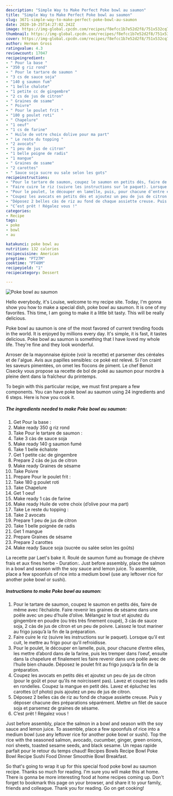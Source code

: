 ```yaml
---
description: "Simple Way to Make Perfect Poke bowl au saumon"
title: "Simple Way to Make Perfect Poke bowl au saumon"
slug: 3671-simple-way-to-make-perfect-poke-bowl-au-saumon
date: 2020-10-25T14:27:02.242Z
image: https://img-global.cpcdn.com/recipes/f8efcc1b7e52d2f8/751x532cq70/poke-bowl-au-saumon-photo-principale-de-la-recette.jpg
thumbnail: https://img-global.cpcdn.com/recipes/f8efcc1b7e52d2f8/751x532cq70/poke-bowl-au-saumon-photo-principale-de-la-recette.jpg
cover: https://img-global.cpcdn.com/recipes/f8efcc1b7e52d2f8/751x532cq70/poke-bowl-au-saumon-photo-principale-de-la-recette.jpg
author: Herman Gross
ratingvalue: 4.3
reviewcount: 17047
recipeingredient:
- " Pour la base "
- "350 g riz rond"
- " Pour le tartare de saumon "
- "3 cs de sauce soja"
- "140 g saumon fum"
- "1 belle chalote"
- "1 petite cc de gingembre"
- "2 cs de jus de citron"
- " Graines de ssame"
- " Poivre"
- " Pour le poulet frit "
- "180 g poulet roti"
- " Chapelure"
- "1 oeuf"
- "1 cs de farine"
- " Huile de votre choix dolive pour ma part"
- " Le reste du topping "
- "2 avocats"
- "1 peu de jus de citron"
- "1 belle poigne de radis"
- "1 mangue"
- " Graines de ssame"
- "2 carottes"
- " Sauce soja sucre ou sale selon les gots"
recipeinstructions:
- "Pour le tartare de saumon, coupez le saumon en petits dés, faire de même avec l’échalote. Faire revenir les graines de sésame dans une poêle avec un peu d’huile d’olive. Mélangez le tout et ajoutez du gingembre en poudre (ou très très finement coupé), 3 càs de sauce soja, 2 càs de jus de citron et un peu de poivre. Laissez le tout mariner au frigo jusqu’à la fin de la préparation."
- "Faire cuire le riz (suivre les instructions sur le paquet). Lorsque qu’il est cuit, le mettre au frigo pour qu’il refroidisse."
- "Pour le poulet, le découper en lamelle, puis, pour chacune d’entre elles, les mettre d’abord dans de la farine, puis les tremper dans l’oeuf, ensuite dans la chapelure et finalement les faire revenir dans une poêle avec de l’huile bien chaude. Déposez le poulet frit au frigo jusqu’à la fin de la préparation."
- "Coupez les avocats en petits dés et ajoutez un peu de jus de citron (pour le goût et pour qu’ils ne noircissent pas). Lavez et coupez les radis en rondelles. Coupez la mangue en petit dés. Lavez et épluchez les carottes (cf photo) puis ajoutez un peu de jus de citron."
- "Déposez 2 belles càs de riz au fond de chaque assiette creuse. Puis y déposer chacune des préparations séparément. Mettre un filet de sauce soja et parsemez de graines de sésame."
- "C’est prêt ! Régalez vous !"
categories:
- Recipe
tags:
- poke
- bowl
- au

katakunci: poke bowl au 
nutrition: 132 calories
recipecuisine: American
preptime: "PT27M"
cooktime: "PT40M"
recipeyield: "1"
recipecategory: Dessert

---
```



![Poke bowl au saumon](https://img-global.cpcdn.com/recipes/f8efcc1b7e52d2f8/751x532cq70/poke-bowl-au-saumon-photo-principale-de-la-recette.jpg)

Hello everybody, it's Louise, welcome to my recipe site. Today, I'm gonna show you how to make a special dish, poke bowl au saumon. It is one of my favorites. This time, I am going to make it a little bit tasty. This will be really delicious.

Poke bowl au saumon is one of the most favored of current trending foods in the world. It is enjoyed by millions every day. It's simple, it is fast, it tastes delicious. Poke bowl au saumon is something that I have loved my whole life. They're fine and they look wonderful.

Arroser de la mayonnaise épicée (voir la recette) et parsemer des céréales et de l&#39;algue. Avis aux papilles sensibles: ce poké est relevé. Si l&#39;on craint les saveurs pimentées, on omet les flocons de piment. Le chef Benoit Cisecky vous propose sa recette de bol de poké au saumon pour mordre à pleine dent dans la fraîcheur du printemps.


To begin with this particular recipe, we must first prepare a few components. You can have poke bowl au saumon using 24 ingredients and 6 steps. Here is how you cook it.

<!--inarticleads1-->

##### The ingredients needed to make Poke bowl au saumon:

1. Get  Pour la base :
1. Make ready 350 g riz rond
1. Take  Pour le tartare de saumon :
1. Take 3 càs de sauce soja
1. Make ready 140 g saumon fumé
1. Take 1 belle échalote
1. Get 1 petite càc de gingembre
1. Prepare 2 càs de jus de citron
1. Make ready  Graines de sésame
1. Take  Poivre
1. Prepare  Pour le poulet frit :
1. Take 180 g poulet roti
1. Take  Chapelure
1. Get 1 oeuf
1. Make ready 1 càs de farine
1. Make ready  Huile de votre choix (d’olive pour ma part)
1. Take  Le reste du topping :
1. Take 2 avocats
1. Prepare 1 peu de jus de citron
1. Take 1 belle poignée de radis
1. Get 1 mangue
1. Prepare  Graines de sésame
1. Prepare 2 carottes
1. Make ready  Sauce soja (sucrée ou salée selon les goûts)


La recette par Laet&#39;s bake it. Roulé de saumon fumé au fromage de chèvre frais et aux fines herbe - Duration:. Just before assembly, place the salmon in a bowl and season with the soy sauce and lemon juice. To assemble, place a few spoonfuls of rice into a medium bowl (use any leftover rice for another poke bowl or sushi). 

<!--inarticleads2-->

##### Instructions to make Poke bowl au saumon:

1. Pour le tartare de saumon, coupez le saumon en petits dés, faire de même avec l’échalote. Faire revenir les graines de sésame dans une poêle avec un peu d’huile d’olive. Mélangez le tout et ajoutez du gingembre en poudre (ou très très finement coupé), 3 càs de sauce soja, 2 càs de jus de citron et un peu de poivre. Laissez le tout mariner au frigo jusqu’à la fin de la préparation.
1. Faire cuire le riz (suivre les instructions sur le paquet). Lorsque qu’il est cuit, le mettre au frigo pour qu’il refroidisse.
1. Pour le poulet, le découper en lamelle, puis, pour chacune d’entre elles, les mettre d’abord dans de la farine, puis les tremper dans l’oeuf, ensuite dans la chapelure et finalement les faire revenir dans une poêle avec de l’huile bien chaude. Déposez le poulet frit au frigo jusqu’à la fin de la préparation.
1. Coupez les avocats en petits dés et ajoutez un peu de jus de citron (pour le goût et pour qu’ils ne noircissent pas). Lavez et coupez les radis en rondelles. Coupez la mangue en petit dés. Lavez et épluchez les carottes (cf photo) puis ajoutez un peu de jus de citron.
1. Déposez 2 belles càs de riz au fond de chaque assiette creuse. Puis y déposer chacune des préparations séparément. Mettre un filet de sauce soja et parsemez de graines de sésame.
1. C’est prêt ! Régalez vous !


Just before assembly, place the salmon in a bowl and season with the soy sauce and lemon juice. To assemble, place a few spoonfuls of rice into a medium bowl (use any leftover rice for another poke bowl or sushi). Top the rice with the seasoned salmon, avocado, cucumber, ginger, green onions, nori sheets, toasted sesame seeds, and black sesame. Un repas rapide parfait pour le retour du temps chaud! Recipes Bowls Recipe Bowl Poke Bowl Recipe Sushi Food Dinner Smoothie Bowl Breakfast. 

So that's going to wrap it up for this special food poke bowl au saumon recipe. Thanks so much for reading. I'm sure you will make this at home. There is gonna be more interesting food at home recipes coming up. Don't forget to bookmark this page on your browser, and share it to your family, friends and colleague. Thank you for reading. Go on get cooking!
